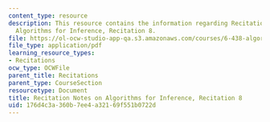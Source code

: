 ```yaml
---
content_type: resource
description: This resource contains the information regarding Recitation Notes on
  Algorithms for Inference, Recitation 8.
file: https://ol-ocw-studio-app-qa.s3.amazonaws.com/courses/6-438-algorithms-for-inference-fall-2014/176d4c3a360b7ee4a32169f551b0722d_MIT6_438F14_rec8.pdf
file_type: application/pdf
learning_resource_types:
- Recitations
ocw_type: OCWFile
parent_title: Recitations
parent_type: CourseSection
resourcetype: Document
title: Recitation Notes on Algorithms for Inference, Recitation 8
uid: 176d4c3a-360b-7ee4-a321-69f551b0722d
---
```


